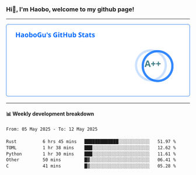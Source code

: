 <!--<h2 align="center"> Hi👋, I'm Haobo, welcome to my github page! </h2>-->
### Hi👋, I'm Haobo, welcome to my github page!
-------

<img href="https://github.com/HaoboGu" src="assets/stats.svg" alt="github stats" /> 

-------

#### 📊 **Weekly development breakdown**
<!--START_SECTION:waka-->

```txt
From: 05 May 2025 - To: 12 May 2025

Rust          6 hrs 45 mins   █████████████░░░░░░░░░░░░   51.97 %
TOML          1 hr 38 mins    ███░░░░░░░░░░░░░░░░░░░░░░   12.62 %
Python        1 hr 30 mins    ███░░░░░░░░░░░░░░░░░░░░░░   11.61 %
Other         50 mins         █▓░░░░░░░░░░░░░░░░░░░░░░░   06.41 %
C             41 mins         █▒░░░░░░░░░░░░░░░░░░░░░░░   05.28 %
```

<!--END_SECTION:waka-->
<!--
backup url: https://github-readme-status-dusky-ten.vercel.app/api?username=HaoboGu&count_private=true&show_icons=true&theme=transparent&border_color=2f80ed
-->
<!--
**HaoboGu/HaoboGu** is a ✨ _special_ ✨ repository because its `README.md` (this file) appears on your GitHub profile.

Here are some ideas to get you started:

- 🔭 I’m currently working on AI-assisted programming tools
- 🌱 I’m currently learning ...
- 👯 I’m looking to collaborate on ...
- 🤔 I’m looking for help with ...
- 💬 Ask me about ...
- 📫 How to reach me: ...
- 😄 Pronouns: ...
- ⚡ Fun fact: ...
-->
